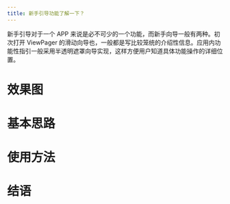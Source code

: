 ```yaml
---
title: 新手引导功能了解一下？
---
```


新手引导对于一个 APP 来说是必不可少的一个功能，而新手向导一般有两种。初次打开 ViewPager 的滑动向导也，一般都是写比较笼统的介绍性信息。应用内功能性指引一般采用半透明遮罩向导实现，这样方便用户知道具体功能操作的详细位置。
# 效果图
# 基本思路
# 使用方法
# 结语